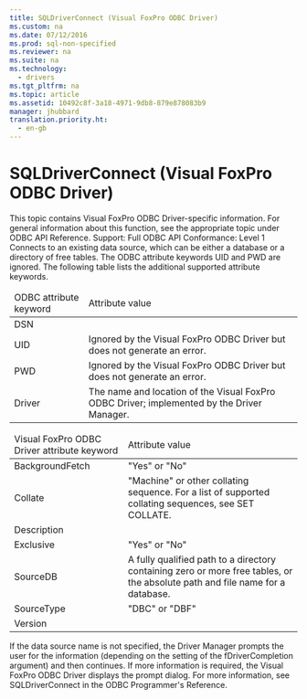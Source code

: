 ```yaml
---
title: SQLDriverConnect (Visual FoxPro ODBC Driver)
ms.custom: na
ms.date: 07/12/2016
ms.prod: sql-non-specified
ms.reviewer: na
ms.suite: na
ms.technology: 
  - drivers
ms.tgt_pltfrm: na
ms.topic: article
ms.assetid: 10492c8f-3a18-4971-9db8-879e878083b9
manager: jhubbard
translation.priority.ht: 
  - en-gb
---
```

# SQLDriverConnect (Visual FoxPro ODBC Driver)
<?xml version="1.0" encoding="utf-8"?>
<developerReferenceWithoutSyntaxDocument xmlns="http://ddue.schemas.microsoft.com/authoring/2003/5" xmlns:xlink="http://www.w3.org/1999/xlink" xmlns:xsi="http://www.w3.org/2001/XMLSchema-instance" xsi:schemaLocation="http://ddue.schemas.microsoft.com/authoring/2003/5 http://dduestorage.blob.core.windows.net/ddueschema/developer.xsd">
  <introduction>
    <alert class="note">
      <para>This topic contains Visual FoxPro ODBC Driver-specific information. For general information about this function, see the appropriate topic under <legacyLink xlink:href="b7a49774-f458-44ce-9a04-a0457501405b">ODBC API Reference</legacyLink>.</para>
    </alert>
    <para>Support: Full </para>
    <para>ODBC API Conformance: Level 1</para>
    <para>Connects to an existing data source, which can be either a <legacyLink xlink:href="a379b3cb-0393-46e7-b03b-724a56d8f31c">database</legacyLink> or a directory of <legacyLink xlink:href="a379b3cb-0393-46e7-b03b-724a56d8f31c">free tables</legacyLink>. The ODBC attribute keywords UID and PWD are ignored. The following table lists the additional supported attribute keywords.</para>
    <table xmlns:caps="http://schemas.microsoft.com/build/caps/2013/11">
      <thead>
        <tr>
          <TD>
            <para>ODBC attribute keyword</para>
          </TD>
          <TD>
            <para>Attribute value</para>
          </TD>
        </tr>
      </thead>
      <tbody>
        <tr>
          <TD>
            <para>DSN</para>
          </TD>
          <TD>
            <para> </para>
          </TD>
        </tr>
        <tr>
          <TD>
            <para>UID</para>
          </TD>
          <TD>
            <para>Ignored by the Visual FoxPro ODBC Driver but does not generate an error.</para>
          </TD>
        </tr>
        <tr>
          <TD>
            <para>PWD</para>
          </TD>
          <TD>
            <para>Ignored by the Visual FoxPro ODBC Driver but does not generate an error.</para>
          </TD>
        </tr>
        <tr>
          <TD>
            <para>Driver</para>
          </TD>
          <TD>
            <para>The name and location of the Visual FoxPro ODBC Driver; implemented by the Driver Manager. </para>
          </TD>
        </tr>
      </tbody>
    </table>
    <table xmlns:caps="http://schemas.microsoft.com/build/caps/2013/11">
      <thead>
        <tr>
          <TD>
            <para>Visual FoxPro ODBC Driver attribute keyword</para>
          </TD>
          <TD>
            <para>Attribute value</para>
          </TD>
        </tr>
      </thead>
      <tbody>
        <tr>
          <TD>
            <para>BackgroundFetch</para>
          </TD>
          <TD>
            <para>"Yes" or "No"</para>
          </TD>
        </tr>
        <tr>
          <TD>
            <para>Collate</para>
          </TD>
          <TD>
            <para>"Machine" or other collating sequence. For a list of supported collating sequences, see <legacyLink xlink:href="00efbcd4-fea8-4061-86a5-82de413cb753">SET COLLATE</legacyLink>.</para>
          </TD>
        </tr>
        <tr>
          <TD>
            <para>Description</para>
          </TD>
          <TD>
            <para> </para>
          </TD>
        </tr>
        <tr>
          <TD>
            <para>Exclusive</para>
          </TD>
          <TD>
            <para>"Yes" or "No"</para>
          </TD>
        </tr>
        <tr>
          <TD>
            <para>SourceDB</para>
          </TD>
          <TD>
            <para>A fully qualified path to a directory containing zero or more <legacyLink xlink:href="a379b3cb-0393-46e7-b03b-724a56d8f31c">free tables</legacyLink>, or the absolute path and file name for a <legacyLink xlink:href="a379b3cb-0393-46e7-b03b-724a56d8f31c">database</legacyLink>.</para>
          </TD>
        </tr>
        <tr>
          <TD>
            <para>SourceType</para>
          </TD>
          <TD>
            <para>"DBC" or "DBF"</para>
          </TD>
        </tr>
        <tr>
          <TD>
            <para>Version</para>
          </TD>
          <TD>
            <para> </para>
          </TD>
        </tr>
      </tbody>
    </table>
    <para>If the data source name is not specified, the Driver Manager prompts the user for the information (depending on the setting of the <legacyItalic>fDriverCompletion</legacyItalic> argument) and then continues. If more information is required, the Visual FoxPro ODBC Driver displays the prompt dialog.</para>
    <para>For more information, see <legacyLink xlink:href="e299be1d-5c74-4ede-b6a3-430eb189134f">SQLDriverConnect</legacyLink> in the <legacyItalic>ODBC Programmer's Reference</legacyItalic>.</para>
  </introduction>
  <relatedTopics />
</developerReferenceWithoutSyntaxDocument>